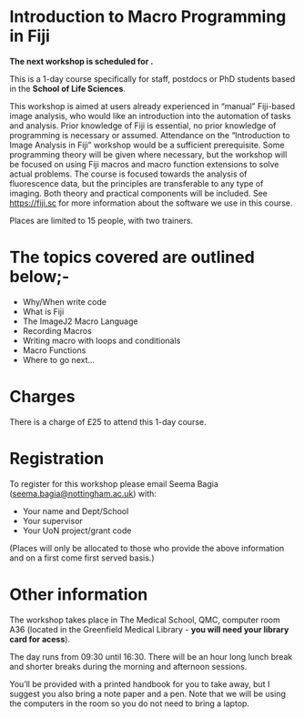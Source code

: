 # **Introduction to Macro Programming in Fiji**

**The next workshop is scheduled for .**

This is a  1-day course specifically for staff, postdocs or PhD students based in the **School of Life Sciences**.

This workshop is aimed at users already experienced in “manual” Fiji-based image analysis, who would like an introduction into the automation of tasks and analysis. Prior knowledge of Fiji is essential, no prior knowledge of programming is necessary or assumed. Attendance on the “Introduction to Image Analysis in Fiji” workshop would be a sufficient prerequisite. Some programming theory will be given where necessary, but the workshop will be focused on using Fiji macros and macro function extensions to solve actual problems. The course is focused towards the analysis of fluorescence data, but the principles are transferable to any type of imaging. Both theory and practical components will be included. See <https://fiji.sc> for more information about the software we use in this course. 

Places are limited to 15 people, with two trainers.

# The topics covered are outlined below;-         

* Why/When write code
* What is Fiji
* The ImageJ2 Macro Language
* Recording Macros
* Writing macro with loops and conditionals
* Macro Functions
* Where to go next...


# Charges

There is a charge of £25 to attend this 1-day course. 

# Registration

To register for this workshop please email Seema Bagia (seema.bagia@nottingham.ac.uk) with:

* Your name and Dept/School
* Your supervisor
* Your UoN project/grant code

(Places will only be allocated to those who provide the above information and on a first come first served basis.) 

# Other information

The workshop takes place in The Medical School, QMC, computer room A36 (located in the Greenfield Medical Library - **you will need your library card for acess**).

The day runs from 09:30 until 16:30. There will be an hour long lunch break and shorter breaks during the morning and afternoon sessions. 

You’ll be provided with a printed handbook for you to take away, but I suggest you also bring a note paper and a pen. Note that we will be using the computers in the room so you do not need to bring a laptop.



